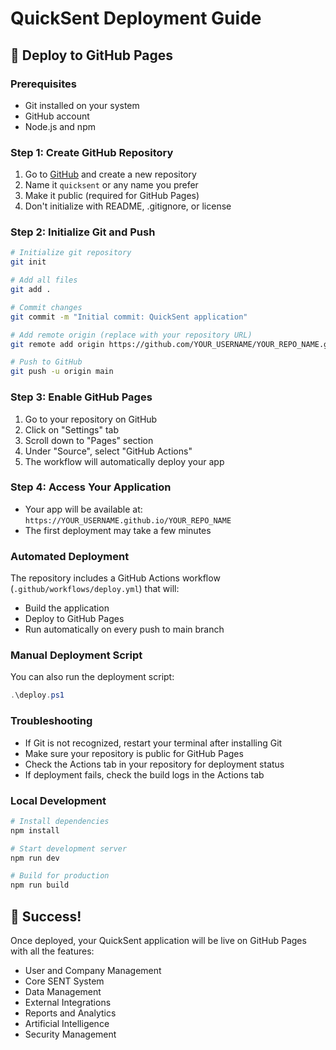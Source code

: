 # QuickSent Deployment Guide

## 🚀 Deploy to GitHub Pages

### Prerequisites
- Git installed on your system
- GitHub account
- Node.js and npm

### Step 1: Create GitHub Repository
1. Go to [GitHub](https://github.com) and create a new repository
2. Name it `quicksent` or any name you prefer
3. Make it public (required for GitHub Pages)
4. Don't initialize with README, .gitignore, or license

### Step 2: Initialize Git and Push
```bash
# Initialize git repository
git init

# Add all files
git add .

# Commit changes
git commit -m "Initial commit: QuickSent application"

# Add remote origin (replace with your repository URL)
git remote add origin https://github.com/YOUR_USERNAME/YOUR_REPO_NAME.git

# Push to GitHub
git push -u origin main
```

### Step 3: Enable GitHub Pages
1. Go to your repository on GitHub
2. Click on "Settings" tab
3. Scroll down to "Pages" section
4. Under "Source", select "GitHub Actions"
5. The workflow will automatically deploy your app

### Step 4: Access Your Application
- Your app will be available at: `https://YOUR_USERNAME.github.io/YOUR_REPO_NAME`
- The first deployment may take a few minutes

### Automated Deployment
The repository includes a GitHub Actions workflow (`.github/workflows/deploy.yml`) that will:
- Build the application
- Deploy to GitHub Pages
- Run automatically on every push to main branch

### Manual Deployment Script
You can also run the deployment script:
```powershell
.\deploy.ps1
```

### Troubleshooting
- If Git is not recognized, restart your terminal after installing Git
- Make sure your repository is public for GitHub Pages
- Check the Actions tab in your repository for deployment status
- If deployment fails, check the build logs in the Actions tab

### Local Development
```bash
# Install dependencies
npm install

# Start development server
npm run dev

# Build for production
npm run build
```

## 🎉 Success!
Once deployed, your QuickSent application will be live on GitHub Pages with all the features:
- User and Company Management
- Core SENT System
- Data Management
- External Integrations
- Reports and Analytics
- Artificial Intelligence
- Security Management 